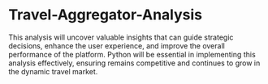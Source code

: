 # Travel-Aggregator-Analysis
This analysis will uncover valuable insights that can guide strategic decisions, enhance the user experience, and improve the overall performance of the platform. Python will be essential in implementing this analysis effectively, ensuring remains competitive and continues to grow in the dynamic travel market.
